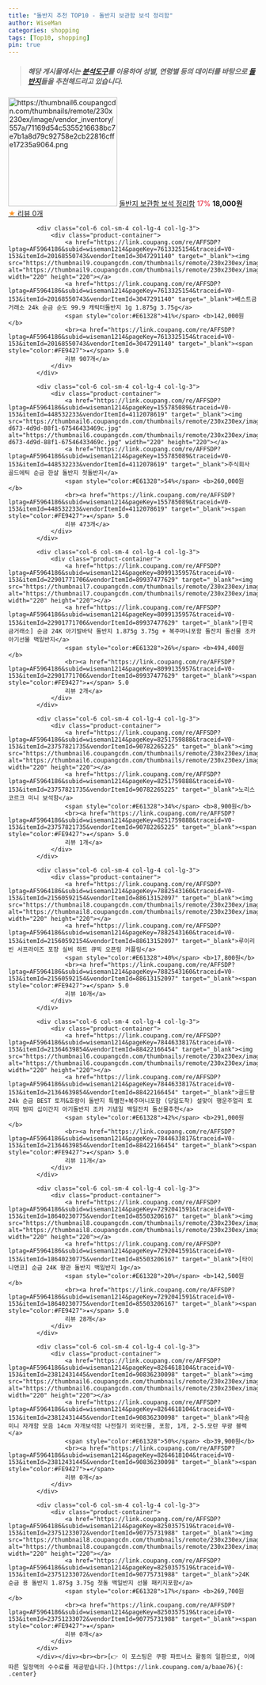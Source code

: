 ```yaml
---
title: "돌반지 추천 TOP10 - 돌반지 보관함 보석 정리함"
author: WiseMan
categories: shopping
tags: [Top10, shopping]
pin: true
---
```


> ##### 해당 게시물에서는 [**분석도구**](https://itemscout.io/)를 이용하여 **성별**, **연령별** 등의 데이터를 바탕으로 [**돌반지**](https://link.coupang.com/a/baae76)들을 추천해드리고 있습니다.
<div class="container"><div class="row">
            <div class="col-6 col-sm-4 col-lg-4 col-lg-3">
                <div class="product-container">
                    <a href="https://link.coupang.com/re/AFFSDP?lptag=AF5964186&subid=wiseman1214&pageKey=8204068156&traceid=V0-153&itemId=23526786229&vendorItemId=90554561554" target="_blank"><img src="https://thumbnail6.coupangcdn.com/thumbnails/remote/230x230ex/image/vendor_inventory/557a/71169d54c5355216638bc7e7b1a8d79c92758e2cb22816cffe17235a9064.png" alt="https://thumbnail6.coupangcdn.com/thumbnails/remote/230x230ex/image/vendor_inventory/557a/71169d54c5355216638bc7e7b1a8d79c92758e2cb22816cffe17235a9064.png" width="220" height="220"></a>
                    <a href="https://link.coupang.com/re/AFFSDP?lptag=AF5964186&subid=wiseman1214&pageKey=8204068156&traceid=V0-153&itemId=23526786229&vendorItemId=90554561554" target="_blank">돌반지 보관함 보석 정리함</a>
                    <span style="color:#E61328">17%</span> <b>18,000원</b>
                    <br><a href="https://link.coupang.com/re/AFFSDP?lptag=AF5964186&subid=wiseman1214&pageKey=8204068156&traceid=V0-153&itemId=23526786229&vendorItemId=90554561554" target="_blank"><span style="color:#FE9427">★</span> 
                    리뷰 0개</a>
                </div>
            </div>
            
            <div class="col-6 col-sm-4 col-lg-4 col-lg-3">
                <div class="product-container">
                    <a href="https://link.coupang.com/re/AFFSDP?lptag=AF5964186&subid=wiseman1214&pageKey=7613325154&traceid=V0-153&itemId=20168550743&vendorItemId=3047291140" target="_blank"><img src="https://thumbnail9.coupangcdn.com/thumbnails/remote/230x230ex/image/vendor_inventory/39ec/5d3abfb800f2ee7f54897dc0f17c4293132cdfbca842bfc441af31d2b554.jpg" alt="https://thumbnail9.coupangcdn.com/thumbnails/remote/230x230ex/image/vendor_inventory/39ec/5d3abfb800f2ee7f54897dc0f17c4293132cdfbca842bfc441af31d2b554.jpg" width="220" height="220"></a>
                    <a href="https://link.coupang.com/re/AFFSDP?lptag=AF5964186&subid=wiseman1214&pageKey=7613325154&traceid=V0-153&itemId=20168550743&vendorItemId=3047291140" target="_blank">베스트금거래소 24k 순금 순도 99.9 캐릭터돌반지 1g 1.875g 3.75g</a>
                    <span style="color:#E61328">41%</span> <b>142,000원</b>
                    <br><a href="https://link.coupang.com/re/AFFSDP?lptag=AF5964186&subid=wiseman1214&pageKey=7613325154&traceid=V0-153&itemId=20168550743&vendorItemId=3047291140" target="_blank"><span style="color:#FE9427">★</span> 5.0
                    리뷰 907개</a>
                </div>
            </div>
            
            <div class="col-6 col-sm-4 col-lg-4 col-lg-3">
                <div class="product-container">
                    <a href="https://link.coupang.com/re/AFFSDP?lptag=AF5964186&subid=wiseman1214&pageKey=155785089&traceid=V0-153&itemId=448532233&vendorItemId=4112078619" target="_blank"><img src="https://thumbnail6.coupangcdn.com/thumbnails/remote/230x230ex/image/vendor_inventory/images/2018/11/12/13/7/a6343ffa-d673-4d9d-88f1-67546433469c.jpg" alt="https://thumbnail6.coupangcdn.com/thumbnails/remote/230x230ex/image/vendor_inventory/images/2018/11/12/13/7/a6343ffa-d673-4d9d-88f1-67546433469c.jpg" width="220" height="220"></a>
                    <a href="https://link.coupang.com/re/AFFSDP?lptag=AF5964186&subid=wiseman1214&pageKey=155785089&traceid=V0-153&itemId=448532233&vendorItemId=4112078619" target="_blank">주식회사 골드에틱 순금 한살 돌반지 첫돌반지</a>
                    <span style="color:#E61328">54%</span> <b>260,000원</b>
                    <br><a href="https://link.coupang.com/re/AFFSDP?lptag=AF5964186&subid=wiseman1214&pageKey=155785089&traceid=V0-153&itemId=448532233&vendorItemId=4112078619" target="_blank"><span style="color:#FE9427">★</span> 5.0
                    리뷰 473개</a>
                </div>
            </div>
            
            <div class="col-6 col-sm-4 col-lg-4 col-lg-3">
                <div class="product-container">
                    <a href="https://link.coupang.com/re/AFFSDP?lptag=AF5964186&subid=wiseman1214&pageKey=8099135957&traceid=V0-153&itemId=22901771706&vendorItemId=89937477629" target="_blank"><img src="https://thumbnail7.coupangcdn.com/thumbnails/remote/230x230ex/image/vendor_inventory/b7b2/b5e5f4683a9909f9b14d238164e20e065ba4884b3bd5d05a66fa40e3b8e8.jpg" alt="https://thumbnail7.coupangcdn.com/thumbnails/remote/230x230ex/image/vendor_inventory/b7b2/b5e5f4683a9909f9b14d238164e20e065ba4884b3bd5d05a66fa40e3b8e8.jpg" width="220" height="220"></a>
                    <a href="https://link.coupang.com/re/AFFSDP?lptag=AF5964186&subid=wiseman1214&pageKey=8099135957&traceid=V0-153&itemId=22901771706&vendorItemId=89937477629" target="_blank">[한국금거래소] 순금 24K 아기발바닥 돌반지 1.875g 3.75g + 복주머니포함 돌잔치 돌선물 조카 아기선물 백일반지</a>
                    <span style="color:#E61328">26%</span> <b>494,400원</b>
                    <br><a href="https://link.coupang.com/re/AFFSDP?lptag=AF5964186&subid=wiseman1214&pageKey=8099135957&traceid=V0-153&itemId=22901771706&vendorItemId=89937477629" target="_blank"><span style="color:#FE9427">★</span> 5.0
                    리뷰 2개</a>
                </div>
            </div>
            
            <div class="col-6 col-sm-4 col-lg-4 col-lg-3">
                <div class="product-container">
                    <a href="https://link.coupang.com/re/AFFSDP?lptag=AF5964186&subid=wiseman1214&pageKey=8251759888&traceid=V0-153&itemId=23757821735&vendorItemId=90782265225" target="_blank"><img src="https://thumbnail6.coupangcdn.com/thumbnails/remote/230x230ex/image/vendor_inventory/7d31/197ddf8f80d5130c528dc4ade15d6826220ca4c8e6bceaceaaf381f91309.jpg" alt="https://thumbnail6.coupangcdn.com/thumbnails/remote/230x230ex/image/vendor_inventory/7d31/197ddf8f80d5130c528dc4ade15d6826220ca4c8e6bceaceaaf381f91309.jpg" width="220" height="220"></a>
                    <a href="https://link.coupang.com/re/AFFSDP?lptag=AF5964186&subid=wiseman1214&pageKey=8251759888&traceid=V0-153&itemId=23757821735&vendorItemId=90782265225" target="_blank">노리스 코르크 미니 보석함</a>
                    <span style="color:#E61328">34%</span> <b>8,900원</b>
                    <br><a href="https://link.coupang.com/re/AFFSDP?lptag=AF5964186&subid=wiseman1214&pageKey=8251759888&traceid=V0-153&itemId=23757821735&vendorItemId=90782265225" target="_blank"><span style="color:#FE9427">★</span> 5.0
                    리뷰 1개</a>
                </div>
            </div>
            
            <div class="col-6 col-sm-4 col-lg-4 col-lg-3">
                <div class="product-container">
                    <a href="https://link.coupang.com/re/AFFSDP?lptag=AF5964186&subid=wiseman1214&pageKey=7882543160&traceid=V0-153&itemId=21560592154&vendorItemId=88613152097" target="_blank"><img src="https://thumbnail8.coupangcdn.com/thumbnails/remote/230x230ex/image/vendor_inventory/a954/914017e2a7a72200a10912c0d95e6ffa9deefe4edc286d5ac722dd40b266.png" alt="https://thumbnail8.coupangcdn.com/thumbnails/remote/230x230ex/image/vendor_inventory/a954/914017e2a7a72200a10912c0d95e6ffa9deefe4edc286d5ac722dd40b266.png" width="220" height="220"></a>
                    <a href="https://link.coupang.com/re/AFFSDP?lptag=AF5964186&subid=wiseman1214&pageKey=7882543160&traceid=V0-153&itemId=21560592154&vendorItemId=88613152097" target="_blank">루이리빈 서프라이즈 포장 실버 하트 큐빅 오픈링 커플링</a>
                    <span style="color:#E61328">40%</span> <b>17,800원</b>
                    <br><a href="https://link.coupang.com/re/AFFSDP?lptag=AF5964186&subid=wiseman1214&pageKey=7882543160&traceid=V0-153&itemId=21560592154&vendorItemId=88613152097" target="_blank"><span style="color:#FE9427">★</span> 5.0
                    리뷰 10개</a>
                </div>
            </div>
            
            <div class="col-6 col-sm-4 col-lg-4 col-lg-3">
                <div class="product-container">
                    <a href="https://link.coupang.com/re/AFFSDP?lptag=AF5964186&subid=wiseman1214&pageKey=7844633817&traceid=V0-153&itemId=21364639854&vendorItemId=88422166454" target="_blank"><img src="https://thumbnail6.coupangcdn.com/thumbnails/remote/230x230ex/image/vendor_inventory/1f3d/fb0bf2cbb47982c37fd061bd5cf88634b8bad37be14a8088c043edb6bf3b.jpg" alt="https://thumbnail6.coupangcdn.com/thumbnails/remote/230x230ex/image/vendor_inventory/1f3d/fb0bf2cbb47982c37fd061bd5cf88634b8bad37be14a8088c043edb6bf3b.jpg" width="220" height="220"></a>
                    <a href="https://link.coupang.com/re/AFFSDP?lptag=AF5964186&subid=wiseman1214&pageKey=7844633817&traceid=V0-153&itemId=21364639854&vendorItemId=88422166454" target="_blank">골드팡 24k 순금 BEST 토끼&호랑이 돌반지 특별전+복주머니포함 (당일도착) 설맞이 행운주얼리 토끼띠 범띠 십이간지 아기돌반지 조카 기념일 백일잔치 돌선물추천</a>
                    <span style="color:#E61328">42%</span> <b>291,000원</b>
                    <br><a href="https://link.coupang.com/re/AFFSDP?lptag=AF5964186&subid=wiseman1214&pageKey=7844633817&traceid=V0-153&itemId=21364639854&vendorItemId=88422166454" target="_blank"><span style="color:#FE9427">★</span> 5.0
                    리뷰 11개</a>
                </div>
            </div>
            
            <div class="col-6 col-sm-4 col-lg-4 col-lg-3">
                <div class="product-container">
                    <a href="https://link.coupang.com/re/AFFSDP?lptag=AF5964186&subid=wiseman1214&pageKey=7292041591&traceid=V0-153&itemId=18640230775&vendorItemId=85503206167" target="_blank"><img src="https://thumbnail8.coupangcdn.com/thumbnails/remote/230x230ex/image/vendor_inventory/d4c1/17420982b2c1c4893d40ea1b341b2ce38d8a1ce98ebdb33917285b180c81.jpg" alt="https://thumbnail8.coupangcdn.com/thumbnails/remote/230x230ex/image/vendor_inventory/d4c1/17420982b2c1c4893d40ea1b341b2ce38d8a1ce98ebdb33917285b180c81.jpg" width="220" height="220"></a>
                    <a href="https://link.coupang.com/re/AFFSDP?lptag=AF5964186&subid=wiseman1214&pageKey=7292041591&traceid=V0-153&itemId=18640230775&vendorItemId=85503206167" target="_blank">[타이니앤코] 순금 24K 왕관 돌반지 백일반지 1g</a>
                    <span style="color:#E61328">20%</span> <b>142,500원</b>
                    <br><a href="https://link.coupang.com/re/AFFSDP?lptag=AF5964186&subid=wiseman1214&pageKey=7292041591&traceid=V0-153&itemId=18640230775&vendorItemId=85503206167" target="_blank"><span style="color:#FE9427">★</span> 5.0
                    리뷰 28개</a>
                </div>
            </div>
            
            <div class="col-6 col-sm-4 col-lg-4 col-lg-3">
                <div class="product-container">
                    <a href="https://link.coupang.com/re/AFFSDP?lptag=AF5964186&subid=wiseman1214&pageKey=8264618104&traceid=V0-153&itemId=23812431445&vendorItemId=90836230098" target="_blank"><img src="https://thumbnail6.coupangcdn.com/thumbnails/remote/230x230ex/image/vendor_inventory/a83a/a1bf188aae6e506ce26b184ab0bee4e38ce98a65d0a7fc1c695a5dd2b0ae.JPG" alt="https://thumbnail6.coupangcdn.com/thumbnails/remote/230x230ex/image/vendor_inventory/a83a/a1bf188aae6e506ce26b184ab0bee4e38ce98a65d0a7fc1c695a5dd2b0ae.JPG" width="220" height="220"></a>
                    <a href="https://link.coupang.com/re/AFFSDP?lptag=AF5964186&subid=wiseman1214&pageKey=8264618104&traceid=V0-153&itemId=23812431445&vendorItemId=90836230098" target="_blank">따숨 미니 자개함 모음 14cm 자개보석함 나전칠기 외국인물, 포함, 1개, 2-5.모란 무광 블랙</a>
                    <span style="color:#E61328">50%</span> <b>39,900원</b>
                    <br><a href="https://link.coupang.com/re/AFFSDP?lptag=AF5964186&subid=wiseman1214&pageKey=8264618104&traceid=V0-153&itemId=23812431445&vendorItemId=90836230098" target="_blank"><span style="color:#FE9427">★</span> 
                    리뷰 0개</a>
                </div>
            </div>
            
            <div class="col-6 col-sm-4 col-lg-4 col-lg-3">
                <div class="product-container">
                    <a href="https://link.coupang.com/re/AFFSDP?lptag=AF5964186&subid=wiseman1214&pageKey=8250357519&traceid=V0-153&itemId=23751233072&vendorItemId=90775731988" target="_blank"><img src="https://thumbnail8.coupangcdn.com/thumbnails/remote/230x230ex/image/vendor_inventory/d7c3/131b7f5c23d2c29892a0756aa05a70e6bf1fd544726cfcbf1cf4344077f7.jpeg" alt="https://thumbnail8.coupangcdn.com/thumbnails/remote/230x230ex/image/vendor_inventory/d7c3/131b7f5c23d2c29892a0756aa05a70e6bf1fd544726cfcbf1cf4344077f7.jpeg" width="220" height="220"></a>
                    <a href="https://link.coupang.com/re/AFFSDP?lptag=AF5964186&subid=wiseman1214&pageKey=8250357519&traceid=V0-153&itemId=23751233072&vendorItemId=90775731988" target="_blank">24K 순금 용 돌반지 1.875g 3.75g 첫돌 백일반지 선물 패키지포함</a>
                    <span style="color:#E61328">17%</span> <b>269,700원</b>
                    <br><a href="https://link.coupang.com/re/AFFSDP?lptag=AF5964186&subid=wiseman1214&pageKey=8250357519&traceid=V0-153&itemId=23751233072&vendorItemId=90775731988" target="_blank"><span style="color:#FE9427">★</span> 
                    리뷰 0개</a>
                </div>
            </div>
            </div></div><br><br>[👉 이 포스팅은 쿠팡 파트너스 활동의 일환으로, 이에 따른 일정액의 수수료를 제공받습니다.](https://link.coupang.com/a/baae76){: .center}